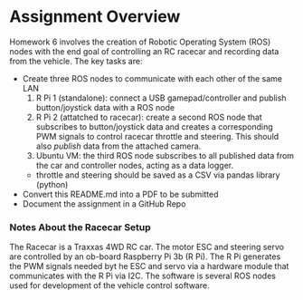 # Assignment Overview
Homework 6 involves the creation of Robotic Operating System (ROS) nodes with the end goal of controlling an RC racecar and recording data from the vehicle. The key tasks are:
- Create three ROS nodes to communicate with each other of the same LAN
  1. R Pi 1 (standalone): connect a USB gamepad/controller and publish button/joystick data with a ROS node
  2. R Pi 2 (attatched to racecar): create a second ROS node that subscribes to button/joystick data and creates a corresponding PWM signals to control racecar throttle and steering. This should also *publish* data from the attached camera.
  3. Ubuntu VM: the third ROS node subscribes to all published data from the car and controller nodes, acting as a data logger. 
    - throttle and steering should be saved as a CSV via pandas library (python)
- Convert this README.md into a PDF to be submitted
- Document the assignment in a GitHub Repo

### Notes About the Racecar Setup
The Racecar is a Traxxas 4WD RC car. The motor ESC and steering servo are controlled by an ob-board Raspberry Pi 3b (R Pi). The R Pi generates the PWM signals needed byt he ESC and servo via a hardware module that communicates with the R Pi via I2C.
The software is several ROS nodes used for development of the vehicle control software. 